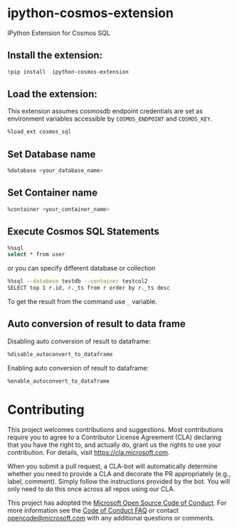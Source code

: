 # ipython-cosmos-extension
IPython Extension for Cosmos SQL

## Install the extension:
```bash
!pip install  ipython-cosmos-extension
```
## Load the extension:
  This extension assumes cosmosdb endpoint credentials
  are set as environment variables accessible by
  ``COSMOS_ENDPOINT`` and ``COSMOS_KEY``.
```bash
%load_ext cosmos_sql
```
## Set Database name
```bash
%database <your_database_name>
```
## Set Container name     
```bash
%container <your_container_name>
``` 
## Execute Cosmos SQL Statements
```bash
%%sql
select * from user
```
or you can specify different database or collection

```bash
%%sql --database testdb --container testcol2
SELECT top 1 r.id, r._ts from r order by r._ts desc

```

To get the result from the command use ``_`` variable. 
## Auto conversion of result to data frame
   Disabling auto conversion of result to dataframe:
```bash
%disable_autoconvert_to_dataframe 
```
   Enabling auto conversion of result to dataframe:
```bash
%enable_autoconvert_to_dataframe 
```


# Contributing

This project welcomes contributions and suggestions.  Most contributions require you to agree to a
Contributor License Agreement (CLA) declaring that you have the right to, and actually do, grant us
the rights to use your contribution. For details, visit https://cla.microsoft.com.

When you submit a pull request, a CLA-bot will automatically determine whether you need to provide
a CLA and decorate the PR appropriately (e.g., label, comment). Simply follow the instructions
provided by the bot. You will only need to do this once across all repos using our CLA.

This project has adopted the [Microsoft Open Source Code of Conduct](https://opensource.microsoft.com/codeofconduct/).
For more information see the [Code of Conduct FAQ](https://opensource.microsoft.com/codeofconduct/faq/) or
contact [opencode@microsoft.com](mailto:opencode@microsoft.com) with any additional questions or comments.
